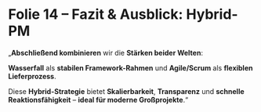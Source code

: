 # Folie 14 – Fazit & Ausblick: Hybrid-PM

„**Abschließend kombinieren** wir die **Stärken beider Welten**:

**Wasserfall** als **stabilen Framework-Rahmen** und **Agile/Scrum** als **flexiblen Liefer­prozess**.

Diese **Hybrid-Strategie** bietet **Skalier­barkeit**, **Transparenz** und **schnelle Reaktions­fähigkeit** –
**ideal für moderne Großprojekte**.“